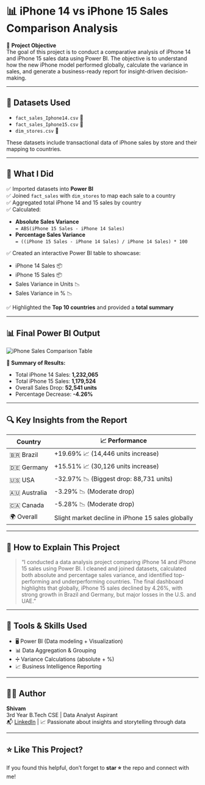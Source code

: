 # 📊 iPhone 14 vs iPhone 15 Sales Comparison Analysis

🚀 **Project Objective**  
The goal of this project is to conduct a comparative analysis of iPhone 14 and iPhone 15 sales data using Power BI. The objective is to understand how the new iPhone model performed globally, calculate the variance in sales, and generate a business-ready report for insight-driven decision-making.

---

## 📁 Datasets Used

- `fact_sales_Iphone14.csv` 📱
- `fact_sales_Iphone15.csv` 📱
- `dim_stores.csv` 🏬

These datasets include transactional data of iPhone sales by store and their mapping to countries.

---

## 📌 What I Did

✅ Imported datasets into **Power BI**  
✅ Joined `fact_sales` with `dim_stores` to map each sale to a country  
✅ Aggregated total iPhone 14 and 15 sales by country  
✅ Calculated:
- **Absolute Sales Variance**  
  `= ABS(iPhone 15 Sales - iPhone 14 Sales)`
- **Percentage Sales Variance**  
  `= ((iPhone 15 Sales - iPhone 14 Sales) / iPhone 14 Sales) * 100`

✅ Created an interactive Power BI table to showcase:
- iPhone 14 Sales 📦  
- iPhone 15 Sales 📦  
- Sales Variance in Units 📉  
- Sales Variance in % 📉

✅ Highlighted the **Top 10 countries** and provided a **total summary**

---

## 📊 Final Power BI Output

![iPhone Sales Comparison Table](assets/iphone_sales_comparison_table.jpg)

**🧾 Summary of Results:**
- Total iPhone 14 Sales: **1,232,065**
- Total iPhone 15 Sales: **1,179,524**
- Overall Sales Drop: **52,541 units**
- Percentage Decrease: **-4.26%**

---

## 🔍 Key Insights from the Report

| Country       | 📈 Performance |
|---------------|----------------|
| 🇧🇷 Brazil     | +19.69% 📈 (14,446 units increase) |
| 🇩🇪 Germany   | +15.51% 📈 (30,126 units increase) |
| 🇺🇸 USA       | -32.97% 📉 (Biggest drop: 88,731 units) |
| 🇦🇺 Australia | -3.29% 📉 (Moderate drop) |
| 🇨🇦 Canada    | -5.28% 📉 (Moderate drop) |
| 🌍 Overall    | Slight market decline in iPhone 15 sales globally |

---

## 📘 How to Explain This Project

> “I conducted a data analysis project comparing iPhone 14 and iPhone 15 sales using Power BI. I cleaned and joined datasets, calculated both absolute and percentage sales variance, and identified top-performing and underperforming countries. The final dashboard highlights that globally, iPhone 15 sales declined by 4.26%, with strong growth in Brazil and Germany, but major losses in the U.S. and UAE.”

---

## 🧰 Tools & Skills Used

- 🖥️ Power BI (Data modeling + Visualization)
- 📊 Data Aggregation & Grouping
- ➗ Variance Calculations (absolute + %)
- 📈 Business Intelligence Reporting

---

## 👨‍💻 Author

**Shivam**  
3rd Year B.Tech CSE | Data Analyst Aspirant  
📬 [LinkedIn](https://linkedin.com/in/yourprofile) | 📈 Passionate about insights and storytelling through data

---

## ⭐️ Like This Project?

If you found this helpful, don’t forget to **star ⭐️** the repo and connect with me!

